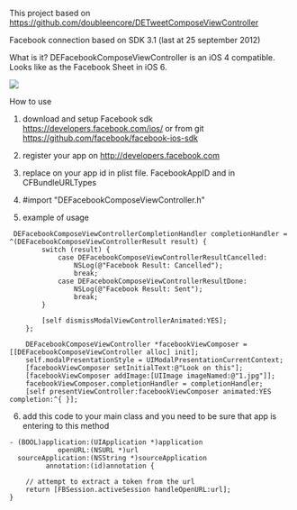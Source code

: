 This project based on https://github.com/doubleencore/DETweetComposeViewController

Facebook connection based on SDK 3.1 (last at 25 september 2012)


What is it?
DEFacebookComposeViewController is an iOS 4 compatible. 
Looks like as the Facebook Sheet in iOS 6.

<img src="https://raw.github.com/sakrist/FacebookSample/master/Screen%20Shot%202012-09-10%20at%2010.30.48%20PM.jpg" />

How to use

1. download and setup Facebook sdk https://developers.facebook.com/ios/ or from git https://github.com/facebook/facebook-ios-sdk

2. register your app on http://developers.facebook.com

3. replace on your app id in plist file. FacebookAppID and in CFBundleURLTypes

4. \#import "DEFacebookComposeViewController.h"

5. example of usage
```
 DEFacebookComposeViewControllerCompletionHandler completionHandler = ^(DEFacebookComposeViewControllerResult result) {
        switch (result) {
            case DEFacebookComposeViewControllerResultCancelled:
                NSLog(@"Facebook Result: Cancelled");
                break;
            case DEFacebookComposeViewControllerResultDone:
                NSLog(@"Facebook Result: Sent");
                break;
        }
        
        [self dismissModalViewControllerAnimated:YES];
    };
    
    DEFacebookComposeViewController *facebookViewComposer = [[DEFacebookComposeViewController alloc] init];
    self.modalPresentationStyle = UIModalPresentationCurrentContext;
    [facebookViewComposer setInitialText:@"Look on this"];
    [facebookViewComposer addImage:[UIImage imageNamed:@"1.jpg"]];
    facebookViewComposer.completionHandler = completionHandler;
    [self presentViewController:facebookViewComposer animated:YES completion:^{ }]; 
```


6. add this code to your main class and you need to be sure that app is entering to this method
```
- (BOOL)application:(UIApplication *)application
            openURL:(NSURL *)url
  sourceApplication:(NSString *)sourceApplication
         annotation:(id)annotation {

    // attempt to extract a token from the url
    return [FBSession.activeSession handleOpenURL:url];
}
```





